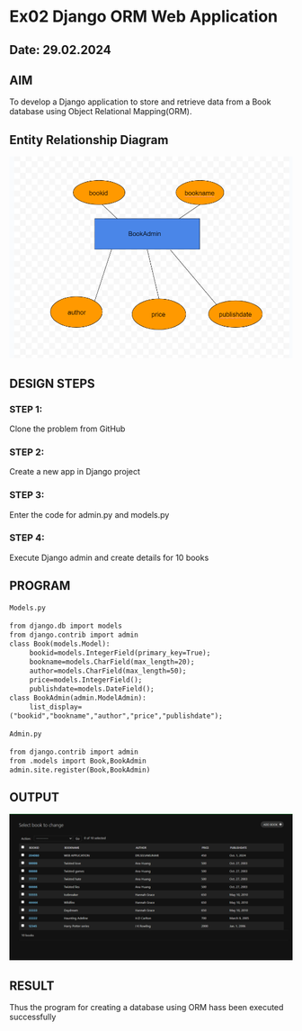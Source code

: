 # Ex02 Django ORM Web Application
## Date: 29.02.2024

## AIM
To develop a Django application to store and retrieve data from a Book database using Object Relational Mapping(ORM).

## Entity Relationship Diagram
![alt text](<WEB APPLICATION.png>)


## DESIGN STEPS

### STEP 1:
Clone the problem from GitHub

### STEP 2:
Create a new app in Django project

### STEP 3:
Enter the code for admin.py and models.py

### STEP 4:
Execute Django admin and create details for 10 books

## PROGRAM
```
Models.py

from django.db import models
from django.contrib import admin
class Book(models.Model):
     bookid=models.IntegerField(primary_key=True);
     bookname=models.CharField(max_length=20);
     author=models.CharField(max_length=50);
     price=models.IntegerField();
     publishdate=models.DateField();
class BookAdmin(admin.ModelAdmin):
     list_display=("bookid","bookname","author","price","publishdate");

Admin.py

from django.contrib import admin
from .models import Book,BookAdmin
admin.site.register(Book,BookAdmin)
```

## OUTPUT
![alt text](<WEB APP.png>)



## RESULT
Thus the program for creating a database using ORM hass been executed successfully
